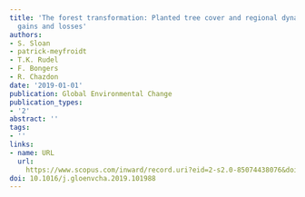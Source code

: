 ```yaml
---
title: 'The forest transformation: Planted tree cover and regional dynamics of tree
  gains and losses'
authors:
- S. Sloan
- patrick-meyfroidt
- T.K. Rudel
- F. Bongers
- R. Chazdon
date: '2019-01-01'
publication: Global Environmental Change
publication_types:
- '2'
abstract: ''
tags:
- ''
links:
- name: URL
  url: 
    https://www.scopus.com/inward/record.uri?eid=2-s2.0-85074438076&doi=10.1016%2fj.gloenvcha.2019.101988&partnerID=40&md5=ff86ed365ee2cff4b0b3cf5fbb62a358
doi: 10.1016/j.gloenvcha.2019.101988
---
```

